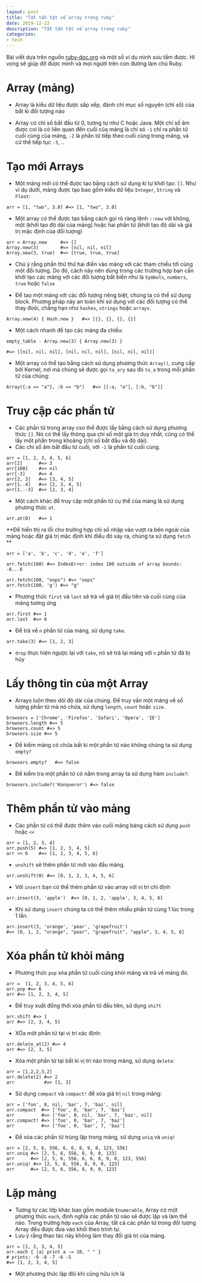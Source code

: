 ```yaml
---
layout: post
title: "Tất tần tật về array trong ruby"
date: 2019-12-22
description: "Tất tần tật về array trong ruby"
categories:
- tech
---
```


Bài viết dựa trên nguồn [ruby-doc.org](https://ruby-doc.org/core-2.4.1/Array.html) và một số ví dụ mình sưu tầm được. Hi vọng sẽ giúp đỡ được mình và mọi người trên con đường làm chủ Ruby.

# Array (mảng)

- Array là kiểu dữ liệu được sắp xếp, đánh chỉ mục số nguyên (chỉ số) của bất kì đối tượng nào

- Array có chỉ số bắt đầu từ 0, tương tự như C hoặc Java. Một chỉ số âm được coi là có liên quan đến cuối của mảng là chỉ só `-1` chỉ ra phần tử cuối cùng của mảng, `-2` là phần tử tiếp theo cuối cùng trong mảng, và cứ thế tiếp tục `-3`, ..

# Tạo mới Arrays
- Một mảng mới có thể được tạo bằng cách sử dụng kí tự khởi tạo: `[]`. Như ví dụ dưới, mảng được tạo bao gồm kiểu dữ liệu `Integer`, `String` và `Float`:

```
arr = [1, "two", 3.0] #=> [1, "two", 3.0]
```

- Một array có thể được tạo bằng cách gọi rõ ràng lệnh `::new` với không, một (khởi tạo độ dài của mảng) hoặc hai phần tử (khởi tạo độ dài và giá trị mặc định của đối tượng)

```
arr = Array.new     #=> []
Array.new(3)        #=> [nil, nil, nil]
Array.new(3, true)  #=> [true, true, true]
```
- Chú ý rằng phần thử thứ hai điền vào mảng với các tham chiếu tới cùng một đối tượng. Do đó, cách này nên dùng trong các trường hợp bạn cần khởi tạo các mảng với các đối tượng bất biến như là `Symbols`, `numbers`, `true` hoặc `false`

- Để taọ một mảng với các đối tượng riêng biệt, chúng ta có thể sử dụng block. Phương pháp này an toàn khi sử dụng với các đối tượng có thể thay đoỏi, chẳng hạn như `hashes`, `strings` hoặc `arrays`.

```
Array.new(4) { Hash.new }   #=> [{}, {}, {}, {}]
```

- Một cách nhanh để tạo các mảng đa chiều:

```
empty_table - Array.new(3) { Array.new(3) }

#=> [[nil, nil, nil], [nil, nil, nil], [nil, nil, nil]]
```

- Một array có thể tạo bằng cách sử dụng phương thức `Array()`, cung cấp bởi Kernel, nơi mà chúng sẽ được gọi `to_ary` sau đó `to_a` trong mỗi phần tử của chúng:

```
Array({:a => "a"}, :b => "b")   #=> [[:a, "a"], [:b, "b"]]
```

# Truy cập các phần tử
- Các phần tử trong array cso thể được lấy bằng cách sử dụng phương thức `[]`. Nó có thể lấy thông qua chỉ số một giá trị duy nhất, cũng có thể lấy một phần trong khoảng (chỉ số bắt đầu và độ dài).
- Các chỉ số âm bắt đầu từ cuối, với `-1` là phần tử cuối cùng.

```
arr = [1, 2, 3, 4, 5, 6]
arr[2]      #=> 3
arr[100]    #=> nil
arr[-3]     #=> 4
arr[2, 3]   #=> [3, 4, 5]
arr[1..4]   #=> [2, 3, 4, 5]
arr[1..-3]  #=> [2, 3, 4]
```

- Một cách khác để truy cập một phần tử cụ thể của mảng là sử dụng phương thức `at`.

```
arr.at(0)   #=> 1
```

**Để hiển thị ra lỗi cho trường hợp chỉ số nhập vào vượt ra bên ngoài của mảng hoặc đặt giá trị mặc định khi điều đó xảy ra, chúng ta sử dụng `fetch` **

```
arr = ['a', 'b', 'c', 'd', 'e', 'f']

arr.fetch(100) #=> IndexError: index 100 outside of array bounds: -6...6

arr.fetch(100, "oops") #=> "oops"
arr.fetch(100, 'g') #=> "g"

```

- Phương thức `first` và `last` sẽ trả về giá trị đầu tiên và cuối cùng của mảng tương ứng

```
arr.first #=> 1
arr.last  #=> 6

```

- Để trả về `n` phần tử của mảng, sử dụng `take`.

```
arr.take(3) #=> [1, 2, 3]
```

- `drop` thực hiện ngược lại với `take`, nó sẽ trả lại mảng với `n` phần tử đã bị hủy

# Lấy thông tin của một Array

- Arrays luôn theo dõi độ dài của chúng. Để truy vấn một mảng về số lượng phần tử mà nó chứa, sử dụng `length`, `count` hoặc `size`.

```
browsers = ['Chrome', 'Firefox', 'Safari', 'Opera', 'IE']
browsers.length #=> 5
browsers.count #=> 5
browsers.size #=> 5
```

- Để kiểm mảng có chứa bất kì một phần tử nào không chúng ta sử dụng `empty?`

```
browsers.empty?   #=> false
```

- Để kiểm tra một phần tử có nằm trong array ta sử dụng hàm `include?`:
```
browsers.include?('Konqueror') #=> false
```

# Thêm phần tử vào mảng
- Các phần tử có thể được thêm vào cuối mảng bàng cách sử dụng `push` hoặc `<<`

```
arr = [1, 2, 3, 4]
arr.push(5) #=> [1, 2, 3, 4, 5]
arr << 6    #=> [1, 2, 3, 4, 5, 6]
```

- `unshift` sẽ thêm phần tử mới vào đầu mảng.

```
arr.unshift(0) #=> [0, 1, 2, 3, 4, 5, 6]
```

- Với `insert` bạn có thể thêm phần tử vào array với vị trí chỉ định

```
arr.insert(3, 'apple')  #=> [0, 1, 2, 'apple', 3, 4, 5, 6]
```

- Khi sử dụng `insert` chúng ta có thể thêm nhiều phần tử cùng 1 lúc trong 1 lần.

```
arr.insert(3, 'orange', 'pear', 'grapefruit')
#=> [0, 1, 2, "orange", "pear", "grapefruit", "apple", 3, 4, 5, 6]
```

# Xóa phần tử khỏi mảng
- Phương thức `pop` xóa phần tử cuối cùng khỏi mảng và trả về mảng đó.

```
arr =  [1, 2, 3, 4, 5, 6]
arr.pop #=> 6
arr #=> [1, 2, 3, 4, 5]
```

- Để truy xuất đồng thời xóa phần tử đầu tiên, sử dụng `shift`

```
arr.shift #=> 1
arr #=> [2, 3, 4, 5]
```

- XÓa một phần tử tại vị trí xác định:

```
arr.delete_at(2) #=> 4
arr #=> [2, 3, 5]
```

- Xóa một phần tử tại bất kì vị trí nào trong mảng, sử dụng `delete`:

```
arr = [1,2,2,3,2]
arr.delete(2) #=> 2
arr           #=> [1, 3]
```

- Sử dụng `compact` và `compact!` để xóa giá trị `nil` trong mảng:

```
arr = ['foo', 0, nil, 'bar', 7, 'baz', nil]
arr.compact  #=> ['foo', 0, 'bar', 7, 'baz']
arr          #=> ['foo', 0, nil, 'bar', 7, 'baz', nil]
arr.compact! #=> ['foo', 0, 'bar', 7, 'baz']
arr          #=> ['foo', 0, 'bar', 7, 'baz']
```

- Để xóa các phần tử trùng lặp trong mảng, sử dụng `uniq` và `uniq!`

```
arr = [2, 5, 6, 556, 6, 6, 8, 9, 0, 123, 556]
arr.uniq #=> [2, 5, 6, 556, 8, 9, 0, 123]
arr      #=> [2, 5, 6, 556, 6, 6, 8, 9, 0, 123, 556]
arr.uniq! #=> [2, 5, 6, 556, 8, 9, 0, 123]
arr      #=> [2, 5, 6, 556, 8, 9, 0, 123]
```

# Lặp mảng
- Tương tự các lớp khác bao gồm module `Enumerable`, Array có một phương thức `each`, định nghĩa các phần tử nào sẽ được lặp và làm thế nào. Trong trường hợp `each` của Array, tất cả các phần tử trong đối tượng Array đều được đưa vào khối theo trình tự.
- Lưu ý rằng thao tác này không làm thay đổi giá trị của mảng.

```
arr = [1, 2, 3, 4, 5]
arr.each { |a| print a -= 10, " " }
# prints: -9 -8 -7 -6 -5
#=> [1, 2, 3, 4, 5]
```

- Một phương thức lặp đôi khi cũng hữu ích là
